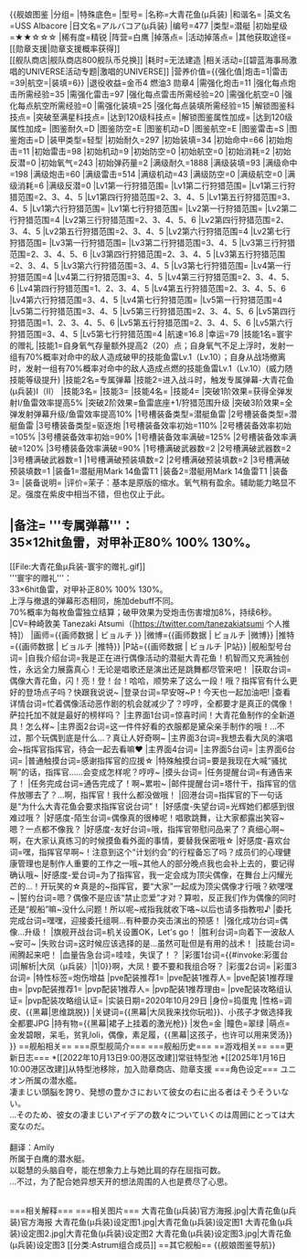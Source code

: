 {{舰娘图鉴 
|分组=
|特殊底色=
|型号=
|名称=大青花鱼(μ兵装)
|和谐名=
|英文名=USS Albacore
|日文名=アルバコア(μ兵装)
|编号=477
|类型=潜艇
|初始星级=★★☆☆☆
|稀有度=精锐
|阵营=白鹰
|掉落点=
|活动掉落点=
|其他获取途径=[[勋章支援|勋章支援概率获得]]<br>[[舰队商店|舰队商店800舰队币兑换]]
|耗时=<!-- 00:24:00 -->无法建造
|相关活动=[[碧蓝海事局激唱的UNIVERSE活动专题|激唱的UNIVERSE]]
|营养价值={{强化值|炮击=1|雷击=39|航空=|装填=6}}
|退役收益=金币4 燃油3 勋章4
|需强化炮击=11
|强化每点炮击所需经验=35
|需强化雷击=97
|强化每点雷击所需经验=20
|需强化航空=0
|强化每点航空所需经验=0
|需强化装填=25
|强化每点装填所需经验=15
|解锁图鉴科技点=
|突破至满星科技点=
|达到120级科技点=
|解锁图鉴属性加成=
|达到120级属性加成=
|图鉴耐久=D
|图鉴防空=E
|图鉴机动=D
|图鉴航空=E
|图鉴雷击=S
|图鉴炮击=D
|装甲类型=轻型
|初始耐久=297
|初始装填=34
|初始命中=66
|初始炮击=11
|初始雷击=98
|初始机动=9
|初始防空=0
|初始航空=0
|初始消耗=2
|初始反潜=0
|初始氧气=243
|初始弹药量=2
|满级耐久=1888
|满级装填=93
|满级命中=198
|满级炮击=60
|满级雷击=514
|满级机动=43
|满级防空=0
|满级航空=0
|满级消耗=6
|满级反潜=0
|Lv1第一行狩猎范围=
|Lv1第二行狩猎范围=
|Lv1第三行狩猎范围=2、3、4、5
|Lv1第四行狩猎范围=2、3、4、5
|Lv1第五行狩猎范围=3、4、5
|Lv1第六行狩猎范围=
|Lv1第七行狩猎范围=
|Lv2第一行狩猎范围=
|Lv2第二行狩猎范围=4
|Lv2第三行狩猎范围=2、3、4、5、6
|Lv2第四行狩猎范围=2、3、4、5
|Lv2第五行狩猎范围=2、3、4、5
|Lv2第六行狩猎范围=4
|Lv2第七行狩猎范围=
|Lv3第一行狩猎范围=
|Lv3第二行狩猎范围=3、4、5
|Lv3第三行狩猎范围=2、3、4、5、6
|Lv3第四行狩猎范围=2、3、4、5
|Lv3第五行狩猎范围=2、3、4、5
|Lv3第六行狩猎范围=3、4、5
|Lv3第七行狩猎范围=
|Lv4第一行狩猎范围=4
|Lv4第二行狩猎范围=3、4、5
|Lv4第三行狩猎范围=2、3、4、5、6
|Lv4第四行狩猎范围=1、2、3、4、5
|Lv4第五行狩猎范围=2、3、4、5、6
|Lv4第六行狩猎范围=3、4、5
|Lv4第七行狩猎范围=
|Lv5第一行狩猎范围=4
|Lv5第二行狩猎范围=3、4、5
|Lv5第三行狩猎范围=2、3、4、5、6
|Lv5第四行狩猎范围=1、2、3、4、5、6
|Lv5第五行狩猎范围=2、3、4、5、6
|Lv5第六行狩猎范围=3、4、5
|Lv5第七行狩猎范围=4
|航速=16.8
|幸运=79
|技能1名=寰宇的赠礼
|技能1=自身氧气存量额外提高2（20）点；自身氧气不足上浮时，发射一组有70%概率对命中的敌人造成破甲的技能鱼雷Lv.1（Lv.10）；自身从战场撤离时，发射一组有70%概率对命中的敌人造成点燃的技能鱼雷Lv.1（Lv.10）(威力随技能等级提升)
|技能2名=专属弹幕
|技能2=进入战斗时，触发专属弹幕-大青花鱼(μ兵装)I（II）
|技能3名=
|技能3=
|技能4名=
|技能4=
|突破1阶效果=获得全弹发射I/鱼雷效率提高5%
|突破2阶效果=鱼雷底座+1/狩猎范围升级
|突破3阶效果=全弹发射弹幕升级/鱼雷效率提高10%
|1号槽装备类型=潜艇鱼雷
|2号槽装备类型=潜艇鱼雷
|3号槽装备类型=驱逐炮
|1号槽装备效率初始=110%
|2号槽装备效率初始=105%
|3号槽装备效率初始=90%
|1号槽装备效率满破=125%
|2号槽装备效率满破=120%
|3号槽装备效率满破=90%
|1号槽满破武器数=2
|2号槽满破武器数=2
|3号槽满破武器数=1
|1号槽满破预装填数=2
|2号槽满破预装填数=2
|3号槽满破预装填数=1
|装备1=潜艇用Mark 14鱼雷T1
|装备2=潜艇用Mark 14鱼雷T1
|装备3=
|装备说明=
|评价=茉子：基本是原版的缩水。氧气稍有盈余。辅助能力略显不足。强度在紫皮中相当不错，但也仅止于此。

|备注=
'''专属弹幕'''：<br>
35×12hit鱼雷，对甲补正80% 100% 130%。
----
[[File:大青花鱼μ兵装-寰宇的赠礼.gif]]<br>
'''寰宇的赠礼'''：<br>
33×6hit鱼雷，对甲补正80% 100% 130%。<br>
上浮与撤退的弹幕形态相同，施加debuff不同。<br>
70%概率为每枚鱼雷独立结算；破甲效果为受炮击伤害增加8%，持续6秒。
|CV=种崎敦美 Tanezaki Atsumi（[https://twitter.com/tanezakiatsumi 个人推特]）
|画师={{画师数据 | ビョルチ }}
|微博={{画师数据 | ビョルチ |微博}}
|推特={{画师数据 | ビョルチ |推特}}
|P站={{画师数据 | ビョルチ |P站}}
|舰船型号台词=
|自我介绍台词=我是正在进行偶像活动的潜艇大青花鱼！机智而又充满独创性，永远全力展露真心！无论是唱歌还是演出还是跳舞都尽管来吧！
|获取台词=偶像大青花鱼，闪！亮！登！台！哈哈，顺势来了这么一段！哦？指挥官有什么更好的登场点子吗？快跟我说说~
|登录台词=早安呀~P！今天也一起加油吧!
|查看详情台词=忙着偶像活动恶作剧的机会就减少了？哼哼，全都要才是真正的偶像！萨拉托加不就是最好的榜样吗？
|主界面1台词=惊喜时间！大青花鱼制作的全新道具！怎么样~
|主界面2台词=这一件件好看的衣服都是黛朵亲手制作的哦！…不过，那个玩偶到底是什么…？真让人好奇啊~
|主界面3台词=我想去看大凤的演唱会~指挥官指挥官，待会一起去看嘛❤
|主界面4台词=
|主界面5台词=
|主界面6台词= 
|普通触摸台词=感谢指挥官的应援☆
|特殊触摸台词=要是我现在大喊“骚扰啊”的话，指挥官……会变成怎样呢？哼哼~
|摸头台词=
|任务提醒台词=有通告来了！
|任务完成台词=通告完成了！啊~累啦~
|邮件提醒台词=塔什干，指挥官的信件放哪去了？…啊，指挥官！我什么都没做哦！
|回港台词=指挥官的下一句话是“为什么大青花鱼会要求指挥官说台词”！
|好感度-失望台词=光辉她们都感到很难过哦？
|好感度-陌生台词=偶像真的很棒呢！唱歌跳舞，让大家都露出笑容~嗯？一点都不像我？
|好感度-友好台词=哦，指挥官带慰问品来了？真细心啊~啊，在大家认真练习的时候摸鱼看外面的事情，要替我保密哦☆
|好感度-喜欢台词=嘿，指挥官早啊~！注意到这个“计划约会”的行程备忘了吗？成员们的心理健康管理也是制作人重要的工作之一哦~其他人的部分晚点我也会补上去的，要记得确认哦~
|好感度-爱台词=为了指挥官，我一定会成为顶尖偶像，在舞台上闪耀光芒的…！开玩笑的☆真是的~指挥官，要“大家”一起成为顶尖偶像才行哦？欸嘿嘿~
|誓约台词=嗯？偶像不是应该“禁止恋爱”才对？算啦，反正我们作为偶像的同时还是“舰船”嘛~没什么问题！所以呢~戒指我就收下咯~以后也请多指教啦♪
|委托完成台词=嘿嘿，迎接委托组啊…有种要办突击演出的预感！
|强化成功台词=偶像…升级！
|旗舰开战台词=机关设置OK，Let's go！
|胜利台词=向着下一波敌人~安可~
|失败台词=这时候应该选择的是…虽然可耻但是有用的战术！
|技能台词=闹腾起来吧！
|血量告急台词=哇哇，失误了！？
|彩蛋1台词={{#invoke:彩蛋台词|解析|大凤（μ兵装）|1|0}}啊，大凤！要不要和我组合呀？
|彩蛋2台词=
|彩蛋3台词=
|特性标签=炮伤增益
|pve配装推荐1=
|pve配装1推荐人=
|pve配装1推荐理由=
|pvp配装推荐1=
|pvp配装1推荐人=
|pvp配装1推荐理由=
|pve配装攻略组认证=
|pvp配装攻略组认证=
|实装日期=2020年10月29日
|身份=捣蛋鬼
|性格=调皮、{{黑幕|思维跳脱}}
|关键词={{黑幕|大凤我来找你玩啦}}、小孩子才做选择我全都要JPG
|持有物={{黑幕|裙子上挂着的激光枪}}
|发色=金
|瞳色=翠绿
|萌点=金发碧眼，呆毛，贫乳loli，偶像，素足履，{{黑幕|这孩子，也许可以用来煲汤}}
}}
==舰船相关==
===原型舰简介===
===舰船历史===
==游戏相关==
===更新日志===
*[[2022年10月13日9:00港区改建]]常驻特型池
*[[2025年1月16日10:00港区改建]]从特型池移除，加入勋章商店、勋章支援
===角色设定===
ユニオン所属の潜水艦。<br>
凄まじい頭脳を誇り、発想の豊かさにおいて彼女の右に出る者はそうそういない。<br>
…そのため、彼女の凄まじいアイデアの数々についていくのは周囲にとっては大変なのだ。<br><br>
翻译：Amily<br>
所属于白鹰的潜水艇。<br>
以聪慧的头脑自夸，能在想象力上与她比肩的存在屈指可数。<br>
…不过，为了配合她异想天开的想法周围的人也是费尽了心思。<br><br>

===相关解释===
===相关图片===
<gallery mode="packed" heights="200px">
大青花鱼(μ兵装)官方海报.jpg|大青花鱼(μ兵装)官方海报
大青花鱼(μ兵装)设定图1.jpg|大青花鱼(μ兵装)设定图1
大青花鱼(μ兵装)设定图2.jpg|大青花鱼(μ兵装)设定图2
大青花鱼(μ兵装)设定图3.jpg|大青花鱼(μ兵装)设定图3
</gallery>
[[分类:Astrum组合成员]]
==其它舰船==
{{舰娘图鉴导航}}